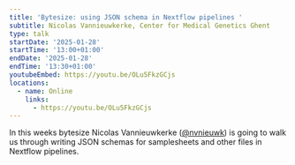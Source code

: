 ```yaml
---
title: 'Bytesize: using JSON schema in Nextflow pipelines '
subtitle: Nicolas Vannieuwkerke, Center for Medical Genetics Ghent
type: talk
startDate: '2025-01-28'
startTime: '13:00+01:00'
endDate: '2025-01-28'
endTime: '13:30+01:00'
youtubeEmbed: https://youtu.be/OLu5FkzGCjs
locations:
  - name: Online
    links:
      - https://youtu.be/OLu5FkzGCjs
---
```


In this weeks bytesize Nicolas Vannieuwkerke ([@nvnieuwk](https://github.com/nvnieuwk)) is going to walk us through writing JSON schemas for samplesheets and other files in Nextflow pipelines.
